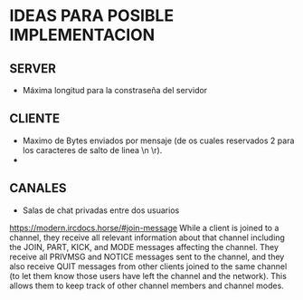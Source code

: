 # IDEAS PARA POSIBLE IMPLEMENTACION

## SERVER
- Máxima longitud para la constraseña del servidor

## CLIENTE
- Maximo de Bytes enviados por mensaje (de os cuales reservados 2 para los caracteres de salto de linea \n \r).
- 

## CANALES
- Salas de chat privadas entre dos usuarios

 https://modern.ircdocs.horse/#join-message
While a client is joined to a channel, they receive all relevant information about that channel including the JOIN, PART, KICK, and MODE messages affecting the channel. They receive all PRIVMSG and NOTICE messages sent to the channel, and they also receive QUIT messages from other clients joined to the same channel (to let them know those users have left the channel and the network). This allows them to keep track of other channel members and channel modes.